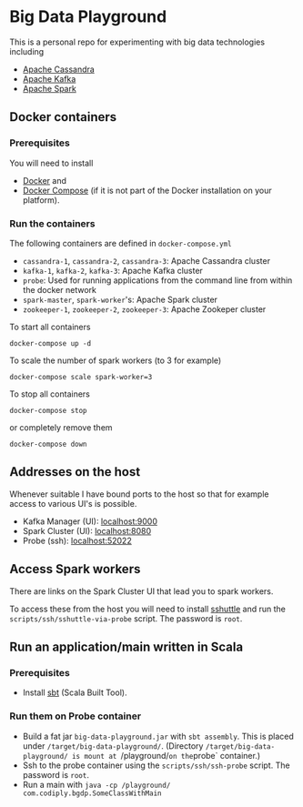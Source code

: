 # Big Data Playground

This is a personal repo for experimenting with big data technologies including

- [Apache Cassandra](http://cassandra.apache.org/)
- [Apache Kafka](http://kafka.apache.org/)
- [Apache Spark](http://spark.apache.org/)

## Docker containers

### Prerequisites

You will need to install

- [Docker](https://www.docker.com/) and
- [Docker Compose](https://docs.docker.com/compose/) (if it is not part of the Docker installation on your platform).

### Run the containers

The following containers are defined in `docker-compose.yml`

- `cassandra-1`, `cassandra-2`, `cassandra-3`: Apache Cassandra cluster
- `kafka-1`, `kafka-2`, `kafka-3`: Apache Kafka cluster
- `probe`: Used for running applications from the command line from within the docker network
- `spark-master`, `spark-worker`'s: Apache Spark cluster
- `zookeeper-1`, `zookeeper-2`, `zookeeper-3`: Apache Zookeper cluster

To start all containers

    docker-compose up -d

To scale the number of spark workers (to 3 for example)

    docker-compose scale spark-worker=3

To stop all containers

    docker-compose stop

or completely remove them

    docker-compose down

## Addresses on the host

Whenever suitable I have bound ports to the host so that for example access to various UI's is possible.

- Kafka Manager (UI): [localhost:9000](http://localhost:9000)
- Spark Cluster (UI): [localhost:8080](http://localhost:8080)
- Probe (ssh): [localhost:52022](http://localhost:9000)

## Access Spark workers

There are links on the Spark Cluster UI that lead you to spark workers.

To access these from the host you will need to install [sshuttle](https://github.com/sshuttle/sshuttle) and run the `scripts/ssh/sshuttle-via-probe` script. The password is `root`.

## Run an application/main written in Scala

### Prerequisites

- Install [sbt](http://www.scala-sbt.org/) (Scala Built Tool).

### Run them on Probe container

- Build a fat jar `big-data-playground.jar` with `sbt assembly`. This is placed under `/target/big-data-playground/`. (Directory `/target/big-data-playground/ is mount at `/playground/` on the `probe` container.)
- Ssh to the probe container using the `scripts/ssh/ssh-probe` script. The password is `root`.
- Run a main with `java -cp /playground/ com.codiply.bgdp.SomeClassWithMain`
